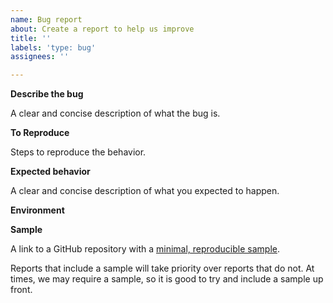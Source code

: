 ```yaml
---
name: Bug report
about: Create a report to help us improve
title: ''
labels: 'type: bug'
assignees: ''

---
```


<!--
You should first reach out through the Smooks user mailing list (https://groups.google.com/g/smooks-user) where the community is more active. Alternatively, take time to read FAQs (https://www.smooks.org/faq.html), read the user guide (https://www.smooks.org/documentation/), or search the mailing list archives to find answers. Create a bug report only when you are positive that the issue is indeed a bug.

Do NOT report Security Vulnerabilities here. Please open a draft security advisory at https://github.com/smooks/[repository]/security/advisories/new where [repository] is substituted with this repository's name.
-->

**Describe the bug**

A clear and concise description of what the bug is.

**To Reproduce**

Steps to reproduce the behavior.

**Expected behavior**

A clear and concise description of what you expected to happen.

**Environment**

<!--
Example:
- Smooks: 2.0.0-RC1
- Java: OpenJDK 8
- OS: Ubuntu 20.04
-->

**Sample**

A link to a GitHub repository with a [minimal, reproducible sample](https://stackoverflow.com/help/minimal-reproducible-example).

Reports that include a sample will take priority over reports that do not. At times, we may require a sample, so it is good to try and include a sample up front.
